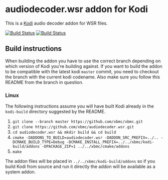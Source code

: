# audiodecoder.wsr addon for Kodi

This is a [Kodi](https://kodi.tv) audio decoder addon for WSR files.

[![Build Status](https://travis-ci.org/xbmc/audiodecoder.wsr.svg?branch=Matrix)](https://travis-ci.org/xbmc/audiodecoder.wsr/branches)
[![Build Status](https://dev.azure.com/teamkodi/binary-addons/_apis/build/status/xbmc.audiodecoder.wsr?branchName=Matrix)](https://dev.azure.com/teamkodi/binary-addons/_build/latest?definitionId=20&branchName=Matrix)
<!--- [![Build Status](https://ci.appveyor.com/api/projects/status/github/xbmc/audiodecoder.wsr?branch=Matrix&svg=true)](https://ci.appveyor.com/project/xbmc/audiodecoder-wsr?branch=Matrix) -->

## Build instructions

When building the addon you have to use the correct branch depending on which version of Kodi you're building against. 
If you want to build the addon to be compatible with the latest kodi `master` commit, you need to checkout the branch with the current kodi codename.
Also make sure you follow this README from the branch in question.

### Linux

The following instructions assume you will have built Kodi already in the `kodi-build` directory 
suggested by the README.

1. `git clone --branch master https://github.com/xbmc/xbmc.git`
2. `git clone https://github.com/xbmc/audiodecoder.wsr.git`
3. `cd audiodecoder.wsr && mkdir build && cd build`
4. `cmake -DADDONS_TO_BUILD=audiodecoder.wsr -DADDON_SRC_PREFIX=../.. -DCMAKE_BUILD_TYPE=Debug -DCMAKE_INSTALL_PREFIX=../../xbmc/kodi-build/addons -DPACKAGE_ZIP=1 ../../xbmc/cmake/addons`
5. `make`

The addon files will be placed in `../../xbmc/kodi-build/addons` so if you build Kodi from source and run it directly 
the addon will be available as a system addon.
